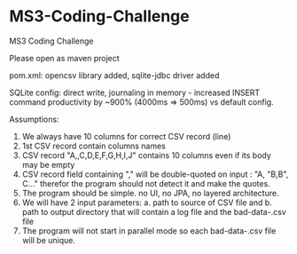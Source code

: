 # MS3-Coding-Challenge
MS3 Coding Challenge

Please open as maven project


pom.xml:
opencsv library added,
sqlite-jdbc driver added

SQLite config: direct write, journaling in memory - increased INSERT command productivity by ~900% (4000ms => 500ms) vs default config.

Assumptions:
1. We always have 10 columns for correct CSV record (line)
2. 1st CSV record contain columns names
3. CSV record "A,,C,D,E,F,G,H,I,J" contains 10 columns even if its body may be empty
4. CSV record field containing "," will be double-quoted on input : "A, "B,B", C..."
    therefor the program should not detect it and make the quotes.
4. The program should be simple. no UI, no JPA, no layered architecture.
5. We will have 2 input parameters:
    a. path to source of CSV file and
    b. path to output directory that will contain a log file and the bad-data-<timestamp>.csv file
6. The program will not start in parallel mode so each bad-data-<timestamp>.csv file will be unique.
